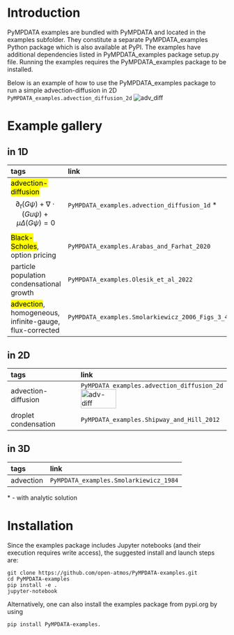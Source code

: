# Introduction
PyMPDATA examples are bundled with PyMPDATA and located in the examples subfolder.
They constitute a separate PyMPDATA_examples Python package which is also available at PyPI.
The examples have additional dependencies listed in PyMPDATA_examples package setup.py file.
Running the examples requires the PyMPDATA_examples package to be installed.

Below is an example of how to use the PyMPDATA_examples package to run a simple advection-diffusion in 2D
`PyMPDATA_examples.advection_diffusion_2d`
![adv_diff](https://github.com/open-atmos/PyMPDATA/releases/download/tip/advection_diffusion.gif)

# Example gallery

## in 1D
| tags                                                                                                              | link                                                     |
|:------------------------------------------------------------------------------------------------------------------|:---------------------------------------------------------|
| <mark>advection-diffusion</mark><br/>$$ \partial_t (G \psi) + \nabla \cdot (Gu \psi) + \mu \Delta (G \psi) = 0 $$ |`PyMPDATA_examples.advection_diffusion_1d` * |
| <mark>Black-Scholes</mark>, option pricing                                                                        | `PyMPDATA_examples.Arabas_and_Farhat_2020`               |
| particle population condensational growth                                                                         | `PyMPDATA_examples.Olesik_et_al_2022`                    |
| <mark>advection</mark>, homogeneous, infinite-gauge, flux-corrected                                               | `PyMPDATA_examples.Smolarkiewicz_2006_Figs_3_4_10_11_12` |
## in 2D
| tags                 | link                                                                                                                                                                       |
|:---------------------|:---------------------------------------------------------------------------------------------------------------------------------------------------------------------------|
| advection-diffusion  | `PyMPDATA_examples.advection_diffusion_2d`<br/><img src="https://github.com/open-atmos/PyMPDATA/releases/download/tip/advection_diffusion.gif" width="50%" alt="adv-diff"> |
| droplet condensation | `PyMPDATA_examples.Shipway_and_Hill_2012`                                                                                                                                  |

## in 3D
| tags               | link                                       |
|:-------------------|:-------------------------------------------|
| advection          | `PyMPDATA_examples.Smolarkiewicz_1984` |
\* - with analytic solution

# Installation
Since the examples package includes Jupyter notebooks (and their execution requires write access), the suggested install and launch steps are:

```
git clone https://github.com/open-atmos/PyMPDATA-examples.git
cd PyMPDATA-examples
pip install -e .
jupyter-notebook
```

Alternatively, one can also install the examples package from pypi.org by using
```
pip install PyMPDATA-examples.
```
